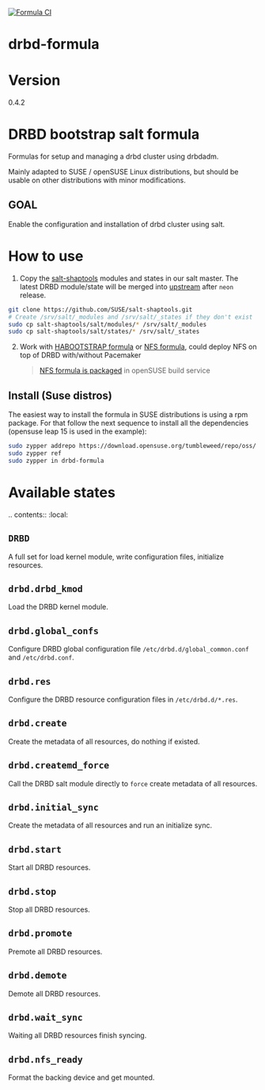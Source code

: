 [![Formula CI](https://github.com/SUSE/drbd-formula/actions/workflows/drbd-formula-ci.yml/badge.svg)](https://github.com/SUSE/drbd-formula/actions/workflows/drbd-formula-ci.yml)

# drbd-formula

# Version

0.4.2

# DRBD bootstrap salt formula

Formulas for setup and managing a drbd cluster using drbdadm.

Mainly adapted to SUSE / openSUSE Linux distributions, but should be
usable on other distributions with minor modifications.

## GOAL

Enable the configuration and installation of drbd cluster using salt.

# How to use

1. Copy the [salt-shaptools](https://github.com/SUSE/salt-shaptools) modules and states in our salt master.
   The latest DRBD module/state will be merged into [upstream](https://github.com/saltstack/salt) after `neon` release.

```bash
git clone https://github.com/SUSE/salt-shaptools.git
# Create /srv/salt/_modules and /srv/salt/_states if they don't exist
sudo cp salt-shaptools/salt/modules/* /srv/salt/_modules
sudo cp salt-shaptools/salt/states/* /srv/salt/_states
```

2. Work with [HABOOTSTRAP formula](https://github.com/SUSE/habootstrap-formula) or [NFS formula](https://github.com/saltstack-formulas/nfs-formula), could deploy NFS on top of DRBD with/without Pacemaker
   > [NFS formula is packaged](https://build.opensuse.org/package/show/network:ha-clustering:Unstable/nfs-formula) in openSUSE build service

## Install (Suse distros)

The easiest way to install the formula in SUSE distributions is using a rpm package.
For that follow the next sequence to install all the dependencies (opensuse leap 15
is used in the example):

```bash
sudo zypper addrepo https://download.opensuse.org/tumbleweed/repo/oss/
sudo zypper ref
sudo zypper in drbd-formula
```

# Available states

.. contents::
:local:

## `DRBD`

A full set for load kernel module, write configuration files, initialize resources.

## `drbd.drbd_kmod`

Load the DRBD kernel module.

## `drbd.global_confs`

Configure DRBD global configuration file `/etc/drbd.d/global_common.conf` and `/etc/drbd.conf`.

## `drbd.res`

Configure the DRBD resource configuration files in `/etc/drbd.d/*.res`.

## `drbd.create`

Create the metadata of all resources, do nothing if existed.

## `drbd.createmd_force`

Call the DRBD salt module directly to `force` create metadata of all resources.

## `drbd.initial_sync`

Create the metadata of all resources and run an initialize sync.

## `drbd.start`

Start all DRBD resources.

## `drbd.stop`

Stop all DRBD resources.

## `drbd.promote`

Premote all DRBD resources.

## `drbd.demote`

Demote all DRBD resources.

## `drbd.wait_sync`

Waiting all DRBD resources finish syncing.

## `drbd.nfs_ready`

Format the backing device and get mounted.
